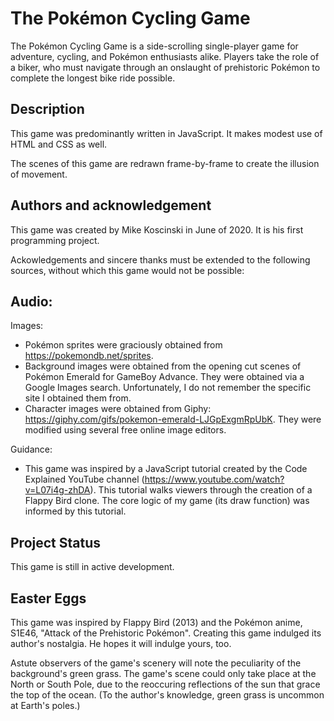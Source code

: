 # The Pokémon Cycling Game

The Pokémon Cycling Game is a side-scrolling single-player game for adventure, cycling, and Pokémon enthusiasts alike. Players take the role of a biker, who must navigate through an onslaught of prehistoric Pokémon to complete the longest bike ride possible. 


## Description

This game was predominantly written in JavaScript. It makes modest use of HTML and CSS as well. 

The scenes of this game are redrawn frame-by-frame to create the illusion of movement. 





## Authors and acknowledgement

This game was created by Mike Koscinski in June of 2020. It is his first programming project.

Ackowledgements and sincere thanks must be extended to the following sources, without which this game would not be possible:

Audio:
- 

Images:
- Pokémon sprites were graciously obtained from https://pokemondb.net/sprites.
- Background images were obtained from the opening cut scenes of Pokémon Emerald for GameBoy Advance. They were obtained via a Google Images search. Unfortunately, I do not remember the specific site I obtained them from. 
- Character images were obtained from Giphy: https://giphy.com/gifs/pokemon-emerald-LJGpExgmRpUbK. They were modified using several free online image editors. 

Guidance:
- This game was inspired by a JavaScript tutorial created by the Code Explained YouTube channel (https://www.youtube.com/watch?v=L07i4g-zhDA). This tutorial walks viewers through the creation of a Flappy Bird clone. The core logic of my game (its draw function) was informed by this tutorial.


## Project Status

This game is still in active development.


## Easter Eggs

This game was inspired by Flappy Bird (2013) and the Pokémon anime, S1E46, "Attack of the Prehistoric Pokémon". Creating this game indulged its author's nostalgia. He hopes it will indulge yours, too. 

Astute observers of the game's scenery will note the peculiarity of the background's green grass. The game's scene could only take place at the North or South Pole, due to the reoccuring reflections of the sun that grace the top of the ocean. (To the author's knowledge, green grass is uncommon at Earth's poles.)